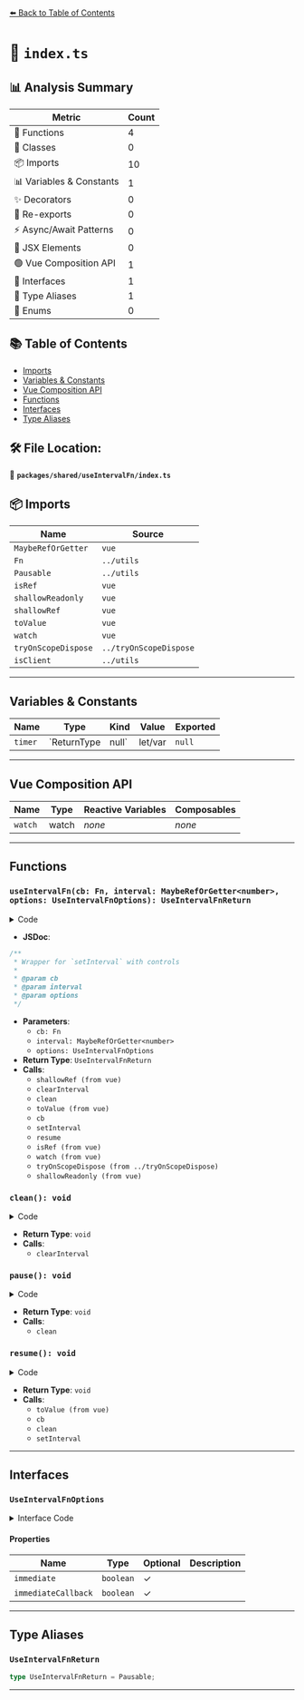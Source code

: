 [⬅️ Back to Table of Contents](../../../index.md)

# 📄 `index.ts`

## 📊 Analysis Summary

| Metric | Count |
|--------|-------|
| 🔧 Functions | 4 |
| 🧱 Classes | 0 |
| 📦 Imports | 10 |
| 📊 Variables & Constants | 1 |
| ✨ Decorators | 0 |
| 🔄 Re-exports | 0 |
| ⚡ Async/Await Patterns | 0 |
| 💠 JSX Elements | 0 |
| 🟢 Vue Composition API | 1 |
| 📐 Interfaces | 1 |
| 📑 Type Aliases | 1 |
| 🎯 Enums | 0 |

## 📚 Table of Contents

- [Imports](#imports)
- [Variables & Constants](#variables-constants)
- [Vue Composition API](#vue-composition-api)
- [Functions](#functions)
- [Interfaces](#interfaces)
- [Type Aliases](#type-aliases)

## 🛠️ File Location:
📂 **`packages/shared/useIntervalFn/index.ts`**

## 📦 Imports

| Name | Source |
|------|--------|
| `MaybeRefOrGetter` | `vue` |
| `Fn` | `../utils` |
| `Pausable` | `../utils` |
| `isRef` | `vue` |
| `shallowReadonly` | `vue` |
| `shallowRef` | `vue` |
| `toValue` | `vue` |
| `watch` | `vue` |
| `tryOnScopeDispose` | `../tryOnScopeDispose` |
| `isClient` | `../utils` |


---

## Variables & Constants

| Name | Type | Kind | Value | Exported |
|------|------|------|-------|----------|
| `timer` | `ReturnType<typeof setInterval> | null` | let/var | `null` | ✗ |


---

## Vue Composition API

| Name | Type | Reactive Variables | Composables |
|------|------|-------------------|-------------|
| `watch` | watch | *none* | *none* |


---

## Functions

### `useIntervalFn(cb: Fn, interval: MaybeRefOrGetter<number>, options: UseIntervalFnOptions): UseIntervalFnReturn`

<details><summary>Code</summary>

```ts
export function useIntervalFn(cb: Fn, interval: MaybeRefOrGetter<number> = 1000, options: UseIntervalFnOptions = {}): UseIntervalFnReturn {
  const {
    immediate = true,
    immediateCallback = false,
  } = options

  let timer: ReturnType<typeof setInterval> | null = null
  const isActive = shallowRef(false)

  function clean() {
    if (timer) {
      clearInterval(timer)
      timer = null
    }
  }

  function pause() {
    isActive.value = false
    clean()
  }

  function resume() {
    const intervalValue = toValue(interval)
    if (intervalValue <= 0)
      return
    isActive.value = true
    if (immediateCallback)
      cb()
    clean()
    if (isActive.value)
      timer = setInterval(cb, intervalValue)
  }

  if (immediate && isClient)
    resume()

  if (isRef(interval) || typeof interval === 'function') {
    const stopWatch = watch(interval, () => {
      if (isActive.value && isClient)
        resume()
    })
    tryOnScopeDispose(stopWatch)
  }

  tryOnScopeDispose(pause)

  return {
    isActive: shallowReadonly(isActive),
    pause,
    resume,
  }
}
```
</details>

- **JSDoc**:
```ts
/**
 * Wrapper for `setInterval` with controls
 *
 * @param cb
 * @param interval
 * @param options
 */
```

- **Parameters**:
  - `cb: Fn`
  - `interval: MaybeRefOrGetter<number>`
  - `options: UseIntervalFnOptions`
- **Return Type**: `UseIntervalFnReturn`
- **Calls**:
  - `shallowRef (from vue)`
  - `clearInterval`
  - `clean`
  - `toValue (from vue)`
  - `cb`
  - `setInterval`
  - `resume`
  - `isRef (from vue)`
  - `watch (from vue)`
  - `tryOnScopeDispose (from ../tryOnScopeDispose)`
  - `shallowReadonly (from vue)`
### `clean(): void`

<details><summary>Code</summary>

```ts
function clean() {
    if (timer) {
      clearInterval(timer)
      timer = null
    }
  }
```
</details>

- **Return Type**: `void`
- **Calls**:
  - `clearInterval`
### `pause(): void`

<details><summary>Code</summary>

```ts
function pause() {
    isActive.value = false
    clean()
  }
```
</details>

- **Return Type**: `void`
- **Calls**:
  - `clean`
### `resume(): void`

<details><summary>Code</summary>

```ts
function resume() {
    const intervalValue = toValue(interval)
    if (intervalValue <= 0)
      return
    isActive.value = true
    if (immediateCallback)
      cb()
    clean()
    if (isActive.value)
      timer = setInterval(cb, intervalValue)
  }
```
</details>

- **Return Type**: `void`
- **Calls**:
  - `toValue (from vue)`
  - `cb`
  - `clean`
  - `setInterval`

---

## Interfaces

### `UseIntervalFnOptions`

<details><summary>Interface Code</summary>

```ts
export interface UseIntervalFnOptions {
  /**
   * Start the timer immediately
   *
   * @default true
   */
  immediate?: boolean

  /**
   * Execute the callback immediately after calling `resume`
   *
   * @default false
   */
  immediateCallback?: boolean
}
```
</details>

#### Properties

| Name | Type | Optional | Description |
|------|------|----------|-------------|
| `immediate` | `boolean` | ✓ |  |
| `immediateCallback` | `boolean` | ✓ |  |


---

## Type Aliases

### `UseIntervalFnReturn`

```ts
type UseIntervalFnReturn = Pausable;
```


---